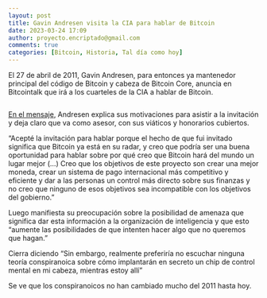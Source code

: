 ```yaml
---
layout: post
title: Gavin Andresen visita la CIA para hablar de Bitcoin
date: 2023-03-24 17:09
author: proyecto.encriptado@gmail.com
comments: true
categories: [Bitcoin, Historia, Tal día como hoy]
---
```

<!-- wp:paragraph -->
<p>El 27 de abril de 2011, Gavin Andresen, para entonces ya mantenedor principal del código de Bitcoin y cabeza de Bitcoin Core, anuncia en Bitcointalk que irá a los cuarteles de la CIA a hablar de Bitcoin.</p>
<!-- /wp:paragraph -->

<!-- wp:image {"id":639,"sizeSlug":"large","linkDestination":"none"} -->
<figure class="wp-block-image size-large"><img src="https://proyectobitcoin.com/wp-content/uploads/2023/03/27-de-abril-1-1024x353.png" alt="" class="wp-image-639"/></figure>
<!-- /wp:image -->

<!-- wp:paragraph {"style":{"elements":{"link":{"color":{"text":"#0745e3"}}}}} -->
<p class="has-link-color"><a href="https://bitcointalk.org/index.php?topic=6652.0">En el mensaje</a>, Andresen explica sus motivaciones para asistir a la invitación y deja claro que va como asesor, con sus viáticos y honorarios cubiertos.</p>
<!-- /wp:paragraph -->

<!-- wp:paragraph -->
<p>“Acepté la invitación para hablar porque el hecho de que fui invitado significa que Bitcoin ya está en su radar, y creo que podría ser una buena oportunidad para hablar sobre por qué creo que Bitcoin hará del mundo un lugar mejor (…) Creo que los objetivos de este proyecto son crear una mejor moneda, crear un sistema de pago internacional más competitivo y eficiente y dar a las personas un control más directo sobre sus finanzas y no creo que ninguno de esos objetivos sea incompatible con los objetivos del gobierno.”</p>
<!-- /wp:paragraph -->

<!-- wp:paragraph -->
<p>Luego manifiesta su preocupación sobre la posibilidad de amenaza que significa dar esta información a la organización de inteligencia y que esto “aumente las posibilidades de que intenten hacer algo que no queremos que hagan.”</p>
<!-- /wp:paragraph -->

<!-- wp:paragraph -->
<p>Cierra diciendo “Sin embargo, realmente preferiría no escuchar ninguna teoría conspiranoica sobre cómo implantarán en secreto un chip de control mental en mi cabeza, mientras estoy allí”</p>
<!-- /wp:paragraph -->

<!-- wp:paragraph -->
<p>Se ve que los conspiranoicos no han cambiado mucho del 2011 hasta hoy.</p>
<!-- /wp:paragraph -->
